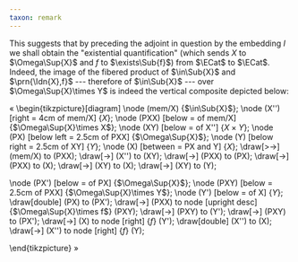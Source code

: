 ```yaml
---
taxon: remark
---
```


This suggests that by preceding the adjoint in question by the embedding $I$ we
shall obtain the "existential quantification" (which sends $X$ to
$\Omega\Sup{X}$ and $f$ to $\exists\Sub{f}$) from $\ECat$ to $\ECat$. Indeed,
the image of the fibered product of $\in\Sub{X}$ and $\prn{\Idn{X},f}$ ---
therefore of $\in\Sub{X}$ --- over $\Omega\Sup{X}\times Y$ is indeed the
vertical composite depicted below:

«
\begin{tikzpicture}[diagram]
\node (mem/X) {$\in\Sub{X}$};
\node (X'') [right = 4cm of mem/X] {$X$};
\node (PXX) [below = of mem/X] {$\Omega\Sup{X}\times X$};
\node (XY) [below = of X''] {$X\times Y$};
\node (PX) [below left = 2.5cm of PXX] {$\Omega\Sup{X}$};
\node (Y) [below right = 2.5cm of XY] {$Y$};
\node (X) [between = PX and Y] {$X$};
\draw[>->] (mem/X) to (PXX);
\draw[->] (X'') to (XY);
\draw[->] (PXX) to (PX);
\draw[->] (PXX) to (X);
\draw[->] (XY) to (X);
\draw[->] (XY) to (Y);

\node (PX') [below = of PX] {$\Omega\Sup{X}$};
\node (PXY) [below = 2.5cm of PXX] {$\Omega\Sup{X}\times Y$};
\node (Y') [below = of X] {$Y$};
\draw[double] (PX) to (PX');
\draw[->] (PXX) to node [upright desc] {$\Omega\Sup{X}\times f$} (PXY);
\draw[->] (PXY) to (Y');
\draw[->] (PXY) to (PX');
\draw[->] (X) to node [right] {$f$} (Y');
\draw[double] (X'') to (X);
\draw[->] (X'') to node [right] {$f$} (Y);

\end{tikzpicture}
»

